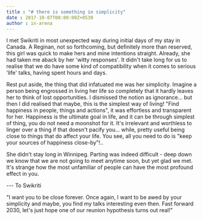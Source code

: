 ```yaml
---
title : "# there is something in simplicity"
date : 2017-10-07T08:00:00Z+0530
author : in-arena
---
```


I met Swikriti in most unexpected way during initial days of my stay in Canada. A Reginan, not so forthcoming, but definitely more than reserved, this girl was quick to make hers and mine intentions straight. Already, she had taken me aback by her 'witty responses'. It didn't take long for us to realise that we do have some kind of compatibility when it comes to serious 'life' talks, having spent hours and days.

Rest put aside, the thing that did infatuated me was her simplicity. Imagine a person being engrossed in living her life so completely that it hardly leaves her to think of lost opportunities. I dismissed the notion as ignorance... but then I did realised that maybe, this is the simplest way of living! "Find happiness in people, things and actions", it was effortless and transparent for her. Happiness is the ultimate goal in life, and it can be through simplest of thing, you do not need a moonshot for it. It's irrelevant and worthless to linger over a thing if that doesn't pacify you... while, pretty useful being close to things that do affect your life. You see, all you need to do is "keep your sources of happiness close-by"!.. 

She didn't stay long in Winnipeg. Parting was indeed difficult - deep down we know that we are not going to meet anytime soon, but yet glad we met. It's strange how the most unfamiliar of people can have the most profound effect in you.

--- To Swikriti

"I want you to be close forever. Once again, I want to be awed by your simplicity and maybe, you find my talks interesting even then. Fast forward 2030, let's just hope one of our reunion hypothesis turns out real!"